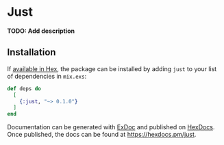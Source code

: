 # Just

**TODO: Add description**

## Installation

If [available in Hex](https://hex.pm/docs/publish), the package can be installed
by adding `just` to your list of dependencies in `mix.exs`:

```elixir
def deps do
  [
    {:just, "~> 0.1.0"}
  ]
end
```

Documentation can be generated with [ExDoc](https://github.com/elixir-lang/ex_doc)
and published on [HexDocs](https://hexdocs.pm). Once published, the docs can
be found at <https://hexdocs.pm/just>.

